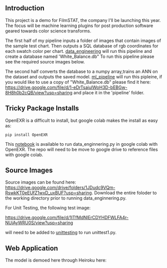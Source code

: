 
## Introduction
This project is a demo for FilmSTAT, the company I'll be launching this year.  The focus will be machine learning plugins for post production software geared towards color science transforms. 

The first half of my pipeline inputs a folder of images that contain images of the sample test chart.  Then outputs a SQL database of rgb coordinates for each swatch color per chart.  [data_engineering](https://github.com/rzemanuel/Data-Engineering/blob/main/data_engineering.py) will run this pipeline and create a database named 'White_Balance.db" To run this pipeline please see the required source images below.

The second half converts the database to a numpy array,trains an ANN on the dataset and outputs the saved model.
[ml_pipeline](https://github.com/rzemanuel/Data-Engineering/blob/main/ml_pipeline.py) will run this pipleine, if you would like to use a copy of "White_Balance.db" please find it here:
https://drive.google.com/file/d/1-eDrTsaiuIWoH3D-bEBGw-8H8h0b2cQB/view?usp=sharing
and place it in the 'pipeline' folder.


## Tricky Package Installs
OpenEXR is a difficult to install, but google colab makes the install as easy as:

```pip install OpenEXR```

This [notebook](https://github.com/rzemanuel/Data-Engineering/blob/main/Pipeline.ipynb) is available to run data_enginnering.py in google colab with OpenEXR. The repo will need to be move to google drive to reference files with google colab.



## Source Images

Source images can be found here: https://drive.google.com/drive/folders/1JDudc9VQm-RswkKT0eEUfZ1wxD_uxBUF?usp=sharing.  Download the entire foloder to the working directory prior to running data_enginnering.py.

For Unit Testing, the following test image:

https://drive.google.com/file/d/1lTfMdNlErCDYHDFWLFA4r-NUiAyWRU0S/view?usp=sharing

will need to be added to [unittesting](https://github.com/rzemanuel/Data-Engineering/tree/main/unittests) to run unittest1.py.

    
## Web Application
The model is demoed here through Heiroku here:

